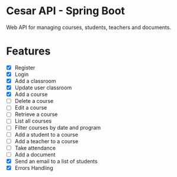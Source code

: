 # Cesar API - Spring Boot

Web API for managing courses, students, teachers and documents.

# Features 

- [x] Register
- [x] Login
- [x] Add a classroom
- [x] Update user classroom
- [x] Add a course
- [ ] Delete a course
- [ ] Edit a course
- [ ] Retrieve a course
- [ ] List all courses
- [ ] Filter courses by date and program
- [ ] Add a student to a course
- [ ] Add a teacher to a course
- [ ] Take attendance
- [ ] Add a document
- [x] Send an email to a list of students
- [x] Errors Handling

